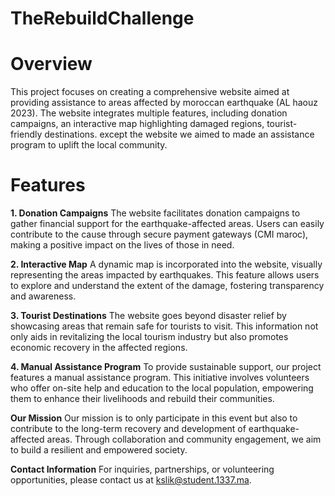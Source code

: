 # TheRebuildChallenge

# Overview
This project focuses on creating a comprehensive website aimed at providing assistance to areas affected by moroccan earthquake (AL haouz 2023). The website integrates multiple features, including donation campaigns, an interactive map highlighting damaged regions, tourist-friendly destinations. except the website we aimed to made an assistance program to uplift the local community.

# Features
**1. Donation Campaigns**
The website facilitates donation campaigns to gather financial support for the earthquake-affected areas. Users can easily contribute to the cause through secure payment gateways (CMI maroc), making a positive impact on the lives of those in need.

**2. Interactive Map**
A dynamic map is incorporated into the website, visually representing the areas impacted by earthquakes. This feature allows users to explore and understand the extent of the damage, fostering transparency and awareness.

**3. Tourist Destinations**
The website goes beyond disaster relief by showcasing areas that remain safe for tourists to visit. This information not only aids in revitalizing the local tourism industry but also promotes economic recovery in the affected regions.

**4. Manual Assistance Program**
To provide sustainable support, our project features a manual assistance program. This initiative involves volunteers who offer on-site help and education to the local population, empowering them to enhance their livelihoods and rebuild their communities.

**Our Mission**
Our mission is to only participate in this event but also to contribute to the long-term recovery and development of earthquake-affected areas. Through collaboration and community engagement, we aim to build a resilient and empowered society.

**Contact Information**
For inquiries, partnerships, or volunteering opportunities, please contact us at kslik@student.1337.ma.
